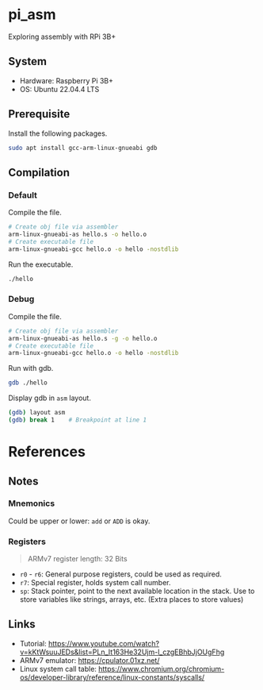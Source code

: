 # pi_asm
Exploring assembly with RPi 3B+

## System

* Hardware: Raspberry Pi 3B+
* OS: Ubuntu 22.04.4 LTS

## Prerequisite

Install the following packages.

```bash
sudo apt install gcc-arm-linux-gnueabi gdb
```

## Compilation

### Default

Compile the file.
```bash
# Create obj file via assembler
arm-linux-gnueabi-as hello.s -o hello.o
# Create executable file
arm-linux-gnueabi-gcc hello.o -o hello -nostdlib
```
Run the executable.
```bash
./hello
```

### Debug

Compile the file.
```bash
# Create obj file via assembler
arm-linux-gnueabi-as hello.s -g -o hello.o
# Create executable file
arm-linux-gnueabi-gcc hello.o -o hello -nostdlib
```
Run with gdb.
```bash
gdb ./hello
```
Display gdb in `asm` layout.
```bash
(gdb) layout asm
(gdb) break 1    # Breakpoint at line 1
```

# References
## Notes

### Mnemonics

Could be upper or lower: `add` or `ADD` is okay.

### Registers

> ARMv7 register length: 32 Bits

* `r0` - `r6`: General purpose registers, could be used as required.
* `r7`: Special register, holds system call number.
* `sp`: Stack pointer, point to the next available location in the stack. Use to store variables like strings, arrays, etc. (Extra places to store values)

## Links

* Tutorial: https://www.youtube.com/watch?v=kKtWsuuJEDs&list=PLn_It163He32Ujm-l_czgEBhbJjOUgFhg
* ARMv7 emulator: https://cpulator.01xz.net/
* Linux system call table: https://www.chromium.org/chromium-os/developer-library/reference/linux-constants/syscalls/ 
